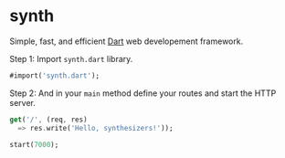 synth
=====

Simple, fast, and efficient [Dart](http://dartlang.org) web developement framework.

Step 1: Import `synth.dart` library.

```dart
#import('synth.dart');
```

Step 2: And in your `main` method define your routes and start the HTTP server.

```dart
get('/', (req, res)
  => res.write('Hello, synthesizers!'));

start(7000);
```